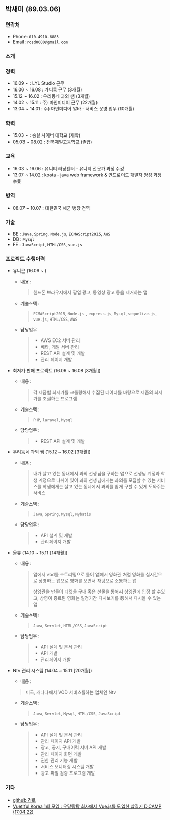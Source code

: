 ## 박새미 (89.03.06)

### 연락처
* Phone: `010-4910-6883`
* Email: `rosd0000@gmail.com`

### 소개

### 경력
* 16.09 ~ : LYL Studio 근무
* 16.06 ~ 16.08 : 가디록 근무 (3개월)
* 15.12 ~ 16.02 : 우리동네 과외 쌤 (3개월)
* 14.02 ~ 15.11 : 주) 마인미디어 근무 (22개월)
* 13.04 ~ 14.01 : 주) 마인미디어 알바 - 서비스 운영 업무 (10개월)
 
### 학력
* 15.03 ~ : 숭실 사이버 대학교 (재학)
* 05.03 ~ 08.02   : 전북제일고등학교 (졸업)

### 교육
* 16.03 ~ 16.06 : 유니티 러닝센터 - 유니티 전문가 과정 수강
* 13.07 ~ 14.02 : kosta - java web framework & 안드로이드 개발자 양성 과정 수료

### 병역
* 08.07 ~ 10.07 : 대한민국 해군 병장 전역

### 기술
* BE : `Java`, `Spring`, `Node.js`, `ECMAScript2015`, `AWS`
* DB : `Mysql`
* FE : `JavaScript`, `HTML/CSS`, `vue.js`

### 프로젝트 수행이력
* 유니콘 (16.09 ~ )
	- 내용 :
		> 핸드폰 브라우저에서 팝업 광고, 동영상 광고 등을 제거하는 앱
	
	- 기술스택 : 
		> `ECMAScript2015`, `Node.js `, `express.js`, `Mysql`, `sequelize.js`, `vue.js`, `HTML/CSS`, `AWS`
	
	- 담당업무
		> - AWS EC2 서버 관리
		> - 베타, 개발 서버 관리
		> - REST API 설계 및 개발
		> - 관리 페이지 개발

* 최저가 판매 프로젝트 (16.06 ~ 16.08 [3개월])
	- 내용 :
		> 각 제품별 최저가를 크롤링해서 수집된 데이터를 바탕으로 제품의 최저가를 조절하는 프로그램
	
	- 기술스택 : 
		> `PHP`, `laravel`, `Mysql`
	
	- 담당업무 : 
		> - REST API 설계 및 개발

* 우리동네 과외 쌤 (15.12 ~ 16.02 [3개월])
	- 내용 : 
		> 내가 살고 있는 동내에서 과외 선생님을 구하는 앱으로 선생님 계정과 학생 계정으로 나뉘어 있어 과외 선생님에게는 과외를 모집할 수 있는 서비스를 학생에게는 살고 있는 동네에서 과외를 쉽게 구할 수 있게 도와주는 서비스
	
	- 기술스택 : 
		> `Java`, `Spring`, `Mysql`, `Mybatis`
	
	- 담당업무 : 
		> - API 설계 및 개발
		> - 관리페이지 개발

* 올뷰 (14.10 ~ 15.11 [14개월])
	- 내용 : 
		> 앱에서 vod를 스트리밍으로 틀어 앱에서 영화관 처럼 영화를 실시간으로 상영하는 앱으로 영화를 보면서 채팅으로 소통하는 앱
		>
		> 상영관을 만들어 티켓을 구매 혹은 선물을 통해서 상영관에 입장 할 수있고, 상영이 종료된 영화는 일정기간 다시보기를 통해서 다시볼 수 있는 앱
	
	- 기술스택 : 
		> `Java`, `Servlet`, `HTML/CSS`, `JavaScript `
	
	- 담당업무 : 
		> - API 설계 및 문서 관리
		> - API 개발
		> - 관리페이지 개발

* Ntv 관리 시스템 (14.04 ~ 15.11 [20개월])
	- 내용 : 
	 > 미국, 캐나다에서 VOD 서비스를하는 업체인 Ntv
	 
	- 기술스택 : 
		> `Java`, `Servlet`, `Mysql`, `HTML/CSS`, `JavaScript `
	
	- 담당업무 :
		> - API 설계 및 문서 관리
		> - 관리 페이지 API 개발
		> - 광고, 공지, 구매이력 서버 API 개발
		> - 관리 페이지 화면 개발
		> - 권한 관리 기능 개발
		> - 서비스 모니터링 시스템 개발
		> - 광고 파일 검증 프로그램 개발

### 기타
* [github 경로](https://github.com/rosd89)
* [Vuetiful Korea 1회 모임 : 우당탕탕 회사에서 Vue.js를 도입한 삽질기 D.CAMP (17.04.22)](https://www.slideshare.net/attdro/vuejs-75250521)
